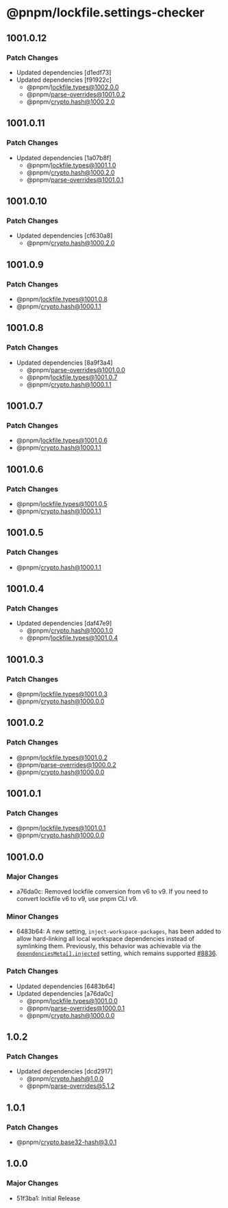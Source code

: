 # @pnpm/lockfile.settings-checker

## 1001.0.12

### Patch Changes

- Updated dependencies [d1edf73]
- Updated dependencies [f91922c]
  - @pnpm/lockfile.types@1002.0.0
  - @pnpm/parse-overrides@1001.0.2
  - @pnpm/crypto.hash@1000.2.0

## 1001.0.11

### Patch Changes

- Updated dependencies [1a07b8f]
  - @pnpm/lockfile.types@1001.1.0
  - @pnpm/crypto.hash@1000.2.0
  - @pnpm/parse-overrides@1001.0.1

## 1001.0.10

### Patch Changes

- Updated dependencies [cf630a8]
  - @pnpm/crypto.hash@1000.2.0

## 1001.0.9

### Patch Changes

- @pnpm/lockfile.types@1001.0.8
- @pnpm/crypto.hash@1000.1.1

## 1001.0.8

### Patch Changes

- Updated dependencies [8a9f3a4]
  - @pnpm/parse-overrides@1001.0.0
  - @pnpm/lockfile.types@1001.0.7
  - @pnpm/crypto.hash@1000.1.1

## 1001.0.7

### Patch Changes

- @pnpm/lockfile.types@1001.0.6
- @pnpm/crypto.hash@1000.1.1

## 1001.0.6

### Patch Changes

- @pnpm/lockfile.types@1001.0.5
- @pnpm/crypto.hash@1000.1.1

## 1001.0.5

### Patch Changes

- @pnpm/crypto.hash@1000.1.1

## 1001.0.4

### Patch Changes

- Updated dependencies [daf47e9]
  - @pnpm/crypto.hash@1000.1.0
  - @pnpm/lockfile.types@1001.0.4

## 1001.0.3

### Patch Changes

- @pnpm/lockfile.types@1001.0.3
- @pnpm/crypto.hash@1000.0.0

## 1001.0.2

### Patch Changes

- @pnpm/lockfile.types@1001.0.2
- @pnpm/parse-overrides@1000.0.2
- @pnpm/crypto.hash@1000.0.0

## 1001.0.1

### Patch Changes

- @pnpm/lockfile.types@1001.0.1
- @pnpm/crypto.hash@1000.0.0

## 1001.0.0

### Major Changes

- a76da0c: Removed lockfile conversion from v6 to v9. If you need to convert lockfile v6 to v9, use pnpm CLI v9.

### Minor Changes

- 6483b64: A new setting, `inject-workspace-packages`, has been added to allow hard-linking all local workspace dependencies instead of symlinking them. Previously, this behavior was achievable via the [`dependenciesMeta[].injected`](https://pnpm.io/package_json#dependenciesmetainjected) setting, which remains supported [#8836](https://github.com/pnpm/pnpm/pull/8836).

### Patch Changes

- Updated dependencies [6483b64]
- Updated dependencies [a76da0c]
  - @pnpm/lockfile.types@1001.0.0
  - @pnpm/parse-overrides@1000.0.1
  - @pnpm/crypto.hash@1000.0.0

## 1.0.2

### Patch Changes

- Updated dependencies [dcd2917]
  - @pnpm/crypto.hash@1.0.0
  - @pnpm/parse-overrides@5.1.2

## 1.0.1

### Patch Changes

- @pnpm/crypto.base32-hash@3.0.1

## 1.0.0

### Major Changes

- 51f3ba1: Initial Release
